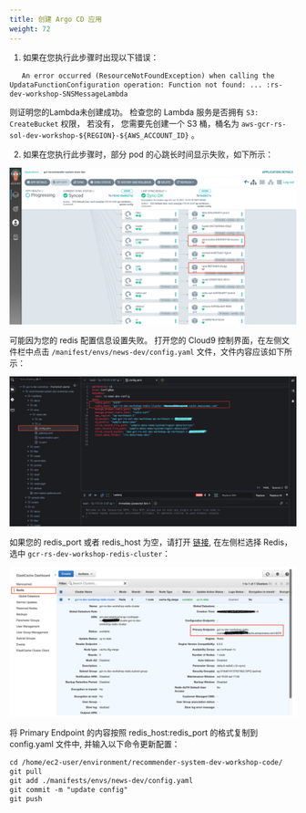 ```yaml
---
title: 创建 Argo CD 应用
weight: 72
---
```


1. 如果在您执行此步骤时出现以下错误：
```
   An error occurred (ResourceNotFoundException) when calling the UpdataFunctionConfiguration operation: Function not found: ... :rs-dev-workshop-SNSMessageLambda
```
   则证明您的Lambda未创建成功。 检查您的 Lambda 服务是否拥有 `S3: CreateBucket` 权限， 若没有， 您需要先创建一个 S3 桶，桶名为 `aws-gcr-rs-sol-dev-workshop-${REGION}-${AWS_ACCOUNT_ID}` 。

2. 如果在您执行此步骤时，部分 pod 的心跳长时间显示失败，如下所示：
   
![argocd heart unhealthy](/images/argocd-heart-unhealthy.png)

可能因为您的 redis 配置信息设置失败。 打开您的 Cloud9 控制界面，在左侧文件栏中点击 `/manifest/envs/news-dev/config.yaml` 文件，文件内容应该如下所示：

![fix redis bug](/images/redis-bug.png)

如果您的 redis_port 或者 redis_host 为空，请打开 [链接](https://console.aws.amazon.com/elasticache/home), 在左侧栏选择 Redis，选中 `gcr-rs-dev-workshop-redis-cluster`：

![redis console](/images/redis-console.png)

将 Primary Endpoint 的内容按照 redis_host:redis_port 的格式复制到 config.yaml 文件中, 并输入以下命令更新配置：

```shell
cd /home/ec2-user/environment/recommender-system-dev-workshop-code/
git pull
git add ./manifests/envs/news-dev/config.yaml
git commit -m "update config"
git push
```
